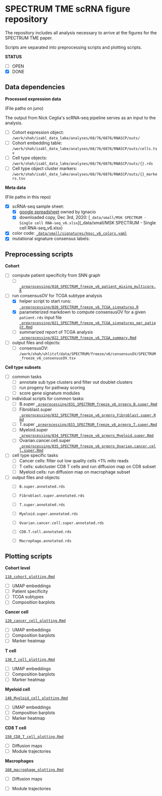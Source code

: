 # SPECTRUM TME scRNA figure repository

The repository includes all analysis necessary to arrive at the figures for the SPECTRUM TME paper. 

Scripts are separated into preprocessing scripts and plotting scripts. 

**STATUS**

- [ ] OPEN
- [x] DONE

## Data dependencies

**Processed expression data** 

(File paths on juno) 

The output from Nick Ceglia's scRNA-seq pipeline serves as an input to the analysis. 

- [ ] Cohort expression object: `/work/shah/isabl_data_lake/analyses/68/76/6876/RNASCP/outs/`
- [ ] Cohort embedding table: `/work/shah/isabl_data_lake/analyses/68/76/6876/RNASCP/outs/cells.tsv`
- [ ] Cell type objects: `/work/shah/isabl_data_lake/analyses/68/76/6876/RNASCP/outs/{}.rds`
- [ ] Cell type object cluster markers: `/work/shah/isabl_data_lake/analyses/68/76/6876/RNASCP/outs/{}_markers.tsv`

**Meta data** 

(File paths in this repo) 

- [x] scRNA-seq sample sheet: 
    - [x] [google spreadsheet](https://docs.google.com/spreadsheets/d/1plhIL1rH2IuQ8b_komjAUHKKrnYPNDyhvNNRsTv74u8/edit?ts=5d406b84#gid=1078838729) owned by Ignacio
    - [x] downloaded copy, Dec 3rd, 2020: [`_data/small/MSK SPECTRUM - Single cell RNA-seq_v6.xlsx`](_data/small/MSK SPECTRUM - Single cell RNA-seq_v6.xlsx)
- [x] color code: [`_data/small/signatures/hgsc_v6_colors.yaml`](_data/small/signatures/hgsc_v6_colors.yaml)
- [x] mutational signature consensus labels: 

## Preprocessing scripts

**Cohort** 

- [ ] compute patient specificity from SNN graph
    - [ ] [`_preprocessing/010_SPECTRUM_freeze_v6_patient_mixing_multicore.R`](_preprocessing/010_SPECTRUM_freeze_v6_patient_mixing_multicore.R)
- [ ] run consensusOV for TCGA subtype analysis 
    - [x] helper script to start runs: [`_preprocessing/020_SPECTRUM_freeze_v6_TCGA_signatures.R`](_preprocessing/020_SPECTRUM_freeze_v6_TCGA_signatures.R)
    - [x] parameterized markdown to compute consensusOV for a given `patient.rds` input file [`_preprocessing/021_SPECTRUM_freeze_v6_TCGA_signatures_per_patient.Rmd`](_preprocessing/021_SPECTRUM_freeze_v6_TCGA_signatures_per_patient.Rmd)
    - [ ] summarized report of TCGA analysis [`_preprocessing/022_SPECTRUM_freeze_v6_TCGA_summary.Rmd`](_preprocessing/022_SPECTRUM_freeze_v6_TCGA_summary.Rmd)

- [ ] output files and objects:
    - [ ] consensusOV: `/work/shah/uhlitzf/data/SPECTRUM/freeze/v6/consensusOV/SPECTRUM_freeze_v6_consensusOV.tsv`

**Cell type subsets**

- [ ] common tasks
    - [ ] annotate sub type clusters and filter out doublet clusters
    - [ ] run progeny for pathway scoring
    - [ ] score gene signature modules

- [ ] individual scripts for common tasks:
    - [ ] B.super [`_preprocessing/031_SPECTRUM_freeze_v6_prepro_B.super.Rmd`](_preprocessing/031_SPECTRUM_freeze_v6_prepro_B.super.Rmd)
    - [ ] Fibroblast.super [`_preprocessing/032_SPECTRUM_freeze_v6_prepro_Fibroblast.super.Rmd`](_preprocessing/032_SPECTRUM_freeze_v6_prepro_Fibroblast.super.Rmd)
    - [ ] T.super [`_preprocessing/033_SPECTRUM_freeze_v6_prepro_T.super.Rmd`](_preprocessing/033_SPECTRUM_freeze_v6_prepro_T.super.Rmd)
    - [ ] Myeloid.super [`_preprocessing/034_SPECTRUM_freeze_v6_prepro_Myeloid.super.Rmd`](_preprocessing/034_SPECTRUM_freeze_v6_prepro_Myeloid.super.Rmd)
    - [ ] Ovarian.cancer.cell.super [`_preprocessing/035_SPECTRUM_freeze_v6_prepro_Ovarian.cancer.cell.super.Rmd`](_preprocessing/035_SPECTRUM_freeze_v6_prepro_Ovarian.cancer.cell.super.Rmd)
    
- [ ] cell type specific tasks
    - [ ] Cancer cells: filter out low quality cells <1% mito reads
    - [ ] T cells: subcluster CD8 T cells and run diffusion map on CD8 subset
    - [ ] Myeloid cells: run diffusion map on macrophage subset

- [ ] output files and objects:
    - [ ] `B.super.annotated.rds`
    - [ ] `Fibroblast.super.annotated.rds`
    - [ ] `T.super.annotated.rds`
    - [ ] `Myeloid.super.annotated.rds`
    - [ ] `Ovarian.cancer.cell.super.annotated.rds`
    - [ ] `CD8.T.cell.annotated.rds`
    - [ ] `Macrophage.annotated.rds`


## Plotting scripts

**Cohort level**

[`110_cohort_plotting.Rmd`](110_cohort_plotting.Rmd)

- [ ] UMAP embeddings
- [ ] Patient specificity
- [ ] TCGA subtypes
- [ ] Composition barplots

**Cancer cell**

[`120_cancer_cell_plotting.Rmd`](120_cancer_cell_plotting.Rmd)

- [ ] UMAP embeddings
- [ ] Composition barplots
- [ ] Marker heatmap

**T cell**

[`130_T_cell_plotting.Rmd`](130_T_cell_plotting.Rmd)

- [ ] UMAP embeddings
- [ ] Composition barplots
- [ ] Marker heatmap

**Myeloid cell**

[`140_Myeloid_cell_plotting.Rmd`](140_Myeloid_cell_plotting.Rmd)

- [ ] UMAP embeddings
- [ ] Composition barplots
- [ ] Marker heatmap

**CD8 T cell**

[`150_CD8_T_cell_plotting.Rmd`](150_CD8_T_cell_plotting.Rmd)

- [ ] Diffusion maps
- [ ] Module trajectories

**Macrophages**

[`160_macrophage_plotting.Rmd`](160_macrophage_plotting.Rmd)

- [ ] Diffusion maps
- [ ] Module trajectories



